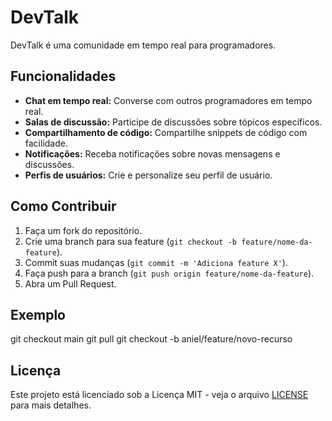 # DevTalk

DevTalk é uma comunidade em tempo real para programadores.

## Funcionalidades

- **Chat em tempo real:** Converse com outros programadores em tempo real.
- **Salas de discussão:** Participe de discussões sobre tópicos específicos.
- **Compartilhamento de código:** Compartilhe snippets de código com facilidade.
- **Notificações:** Receba notificações sobre novas mensagens e discussões.
- **Perfis de usuários:** Crie e personalize seu perfil de usuário.

## Como Contribuir

1. Faça um fork do repositório.
2. Crie uma branch para sua feature (`git checkout -b feature/nome-da-feature`).
3. Commit suas mudanças (`git commit -m 'Adiciona feature X'`).
4. Faça push para a branch (`git push origin feature/nome-da-feature`).
5. Abra um Pull Request.

## Exemplo
git checkout main
git pull
git checkout -b aniel/feature/novo-recurso

## Licença

Este projeto está licenciado sob a Licença MIT - veja o arquivo [LICENSE](LICENSE) para mais detalhes.
